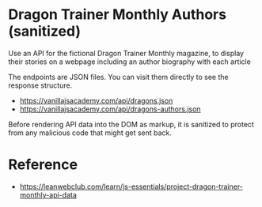 # Dragon Trainer Monthly Authors (sanitized)

Use an API for the fictional Dragon Trainer Monthly magazine, to
display their stories on a webpage including an author biography with
each article

The endpoints are JSON files. You can visit them directly to see the
response structure.

* https://vanillajsacademy.com/api/dragons.json
* https://vanillajsacademy.com/api/dragons-authors.json

Before rendering API data into the DOM as markup, it is sanitized to
protect from any malicious code that might get sent back.


# Reference

* https://leanwebclub.com/learn/js-essentials/project-dragon-trainer-monthly-api-data

